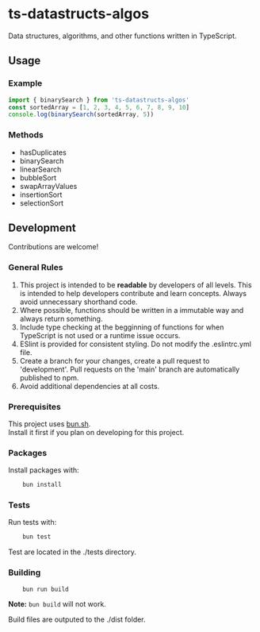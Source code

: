 # ts-datastructs-algos
Data structures, algorithms, and other functions written in TypeScript.

## Usage

### Example
```javascript
import { binarySearch } from 'ts-datastructs-algos'
const sortedArray = [1, 2, 3, 4, 5, 6, 7, 8, 9, 10]
console.log(binarySearch(sortedArray, 5))
```

### Methods
- hasDuplicates
- binarySearch
- linearSearch
- bubbleSort
- swapArrayValues
- insertionSort
- selectionSort

## Development
Contributions are welcome!

### General Rules
1. This project is intended to be **readable** by developers of all levels. This is intended to help developers contribute and learn concepts. Always avoid unnecessary shorthand code.  
2. Where possible, functions should be written in a immutable way and always return something.  
3. Include type checking at the begginning of functions for when TypeScript is not used or a runtime issue occurs.  
4. ESlint is provided for consistent styling. Do not modify the .eslintrc.yml file.  
5. Create a branch for your changes, create a pull request to 'development'. Pull requests on the 'main' branch are automatically published to npm.  
6. Avoid additional dependencies at all costs.  

### Prerequisites
This project uses [bun.sh](https://bun.sh/).  
Install it first if you plan on developing for this project.  
  
### Packages
Install packages with:
```bash
    bun install
```

### Tests
Run tests with:
```bash
    bun test
```

Test are located in the ./tests directory.

### Building
```bash
    bun run build
```
**Note:** ``bun build`` will not work.

Build files are outputed to the ./dist folder.